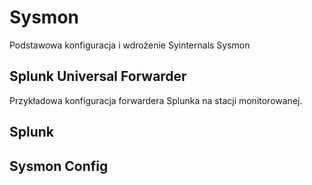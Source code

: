 # Sysmon
Podstawowa konfiguracja i wdrożenie Syinternals Sysmon

## Splunk Universal Forwarder
Przykładowa konfiguracja forwardera Splunka na stacji monitorowanej.

## Splunk

## Sysmon Config
